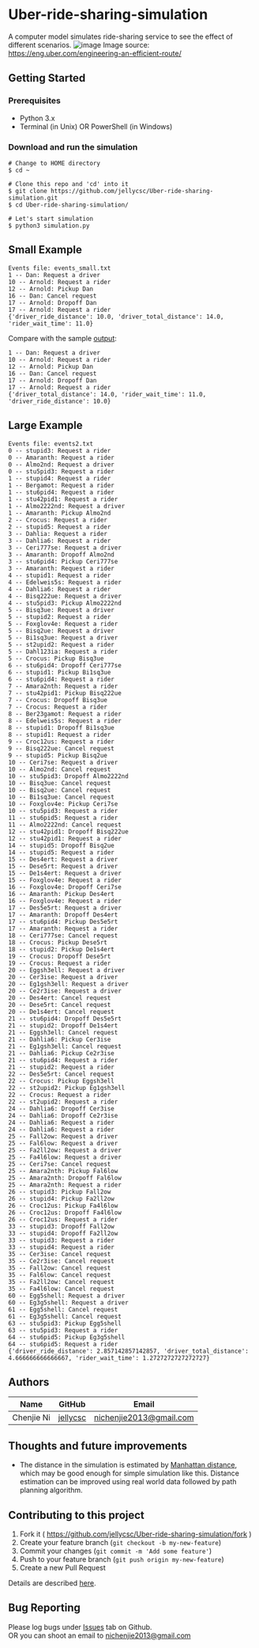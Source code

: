 # Uber-ride-sharing-simulation
A computer model simulates ride-sharing service to see the effect of different scenarios.
![image](mdres/ETA_efficiency_header.jpg)
Image source: https://eng.uber.com/engineering-an-efficient-route/

## Getting Started

### Prerequisites

* Python 3.x
* Terminal (in Unix) OR PowerShell (in Windows)

### Download and run the simulation
```
# Change to HOME directory
$ cd ~

# Clone this repo and 'cd' into it
$ git clone https://github.com/jellycsc/Uber-ride-sharing-simulation.git
$ cd Uber-ride-sharing-simulation/

# Let's start simulation
$ python3 simulation.py
```

## Small Example
```
Events file: events_small.txt
1 -- Dan: Request a driver
10 -- Arnold: Request a rider
12 -- Arnold: Pickup Dan
16 -- Dan: Cancel request
17 -- Arnold: Dropoff Dan
17 -- Arnold: Request a rider
{'driver_ride_distance': 10.0, 'driver_total_distance': 14.0, 'rider_wait_time': 11.0}
```
Compare with the sample [output](output_small.txt):
```
1 -- Dan: Request a driver
10 -- Arnold: Request a rider
12 -- Arnold: Pickup Dan
16 -- Dan: Cancel request
17 -- Arnold: Dropoff Dan
17 -- Arnold: Request a rider
{'driver_total_distance': 14.0, 'rider_wait_time': 11.0, 'driver_ride_distance': 10.0}
```

## Large Example
```
Events file: events2.txt
0 -- stupid3: Request a rider
0 -- Amaranth: Request a rider
0 -- Almo2nd: Request a driver
0 -- stu5pid3: Request a rider
1 -- stupid4: Request a rider
1 -- Bergamot: Request a rider
1 -- stu6pid4: Request a rider
1 -- stu42pid1: Request a rider
1 -- Almo2222nd: Request a driver
1 -- Amaranth: Pickup Almo2nd
2 -- Crocus: Request a rider
2 -- stupid5: Request a rider
3 -- Dahlia: Request a rider
3 -- Dahlia6: Request a rider
3 -- Ceri777se: Request a driver
3 -- Amaranth: Dropoff Almo2nd
3 -- stu6pid4: Pickup Ceri777se
3 -- Amaranth: Request a rider
4 -- stupid1: Request a rider
4 -- Edelweis5s: Request a rider
4 -- Dahlia6: Request a rider
4 -- Bisq222ue: Request a driver
4 -- stu5pid3: Pickup Almo2222nd
5 -- Bisq3ue: Request a driver
5 -- stupid2: Request a rider
5 -- Foxglov4e: Request a rider
5 -- Bisq2ue: Request a driver
5 -- Bi1sq3ue: Request a driver
5 -- st2upid2: Request a rider
5 -- Dahl123ia: Request a rider
5 -- Crocus: Pickup Bisq3ue
6 -- stu6pid4: Dropoff Ceri777se
6 -- stupid1: Pickup Bi1sq3ue
6 -- stu6pid4: Request a rider
7 -- Amara2nth: Request a rider
7 -- stu42pid1: Pickup Bisq222ue
7 -- Crocus: Dropoff Bisq3ue
7 -- Crocus: Request a rider
8 -- Ber23gamot: Request a rider
8 -- Edelweis5s: Request a rider
8 -- stupid1: Dropoff Bi1sq3ue
8 -- stupid1: Request a rider
9 -- Croc12us: Request a rider
9 -- Bisq222ue: Cancel request
9 -- stupid5: Pickup Bisq2ue
10 -- Ceri7se: Request a driver
10 -- Almo2nd: Cancel request
10 -- stu5pid3: Dropoff Almo2222nd
10 -- Bisq3ue: Cancel request
10 -- Bisq2ue: Cancel request
10 -- Bi1sq3ue: Cancel request
10 -- Foxglov4e: Pickup Ceri7se
10 -- stu5pid3: Request a rider
11 -- stu6pid5: Request a rider
11 -- Almo2222nd: Cancel request
12 -- stu42pid1: Dropoff Bisq222ue
12 -- stu42pid1: Request a rider
14 -- stupid5: Dropoff Bisq2ue
14 -- stupid5: Request a rider
15 -- Des4ert: Request a driver
15 -- Dese5rt: Request a driver
15 -- De1s4ert: Request a driver
15 -- Foxglov4e: Request a rider
16 -- Foxglov4e: Dropoff Ceri7se
16 -- Amaranth: Pickup Des4ert
16 -- Foxglov4e: Request a rider
17 -- Des5e5rt: Request a driver
17 -- Amaranth: Dropoff Des4ert
17 -- stu6pid4: Pickup Des5e5rt
17 -- Amaranth: Request a rider
18 -- Ceri777se: Cancel request
18 -- Crocus: Pickup Dese5rt
18 -- stupid2: Pickup De1s4ert
19 -- Crocus: Dropoff Dese5rt
19 -- Crocus: Request a rider
20 -- Eggsh3ell: Request a driver
20 -- Cer3ise: Request a driver
20 -- Eg1gsh3ell: Request a driver
20 -- Ce2r3ise: Request a driver
20 -- Des4ert: Cancel request
20 -- Dese5rt: Cancel request
20 -- De1s4ert: Cancel request
21 -- stu6pid4: Dropoff Des5e5rt
21 -- stupid2: Dropoff De1s4ert
21 -- Eggsh3ell: Cancel request
21 -- Dahlia6: Pickup Cer3ise
21 -- Eg1gsh3ell: Cancel request
21 -- Dahlia6: Pickup Ce2r3ise
21 -- stu6pid4: Request a rider
21 -- stupid2: Request a rider
22 -- Des5e5rt: Cancel request
22 -- Crocus: Pickup Eggsh3ell
22 -- st2upid2: Pickup Eg1gsh3ell
22 -- Crocus: Request a rider
22 -- st2upid2: Request a rider
24 -- Dahlia6: Dropoff Cer3ise
24 -- Dahlia6: Dropoff Ce2r3ise
24 -- Dahlia6: Request a rider
24 -- Dahlia6: Request a rider
25 -- Fall2ow: Request a driver
25 -- Fal6low: Request a driver
25 -- Fa2ll2ow: Request a driver
25 -- Fa4l6low: Request a driver
25 -- Ceri7se: Cancel request
25 -- Amara2nth: Pickup Fal6low
25 -- Amara2nth: Dropoff Fal6low
25 -- Amara2nth: Request a rider
26 -- stupid3: Pickup Fall2ow
26 -- stupid4: Pickup Fa2ll2ow
26 -- Croc12us: Pickup Fa4l6low
26 -- Croc12us: Dropoff Fa4l6low
26 -- Croc12us: Request a rider
33 -- stupid3: Dropoff Fall2ow
33 -- stupid4: Dropoff Fa2ll2ow
33 -- stupid3: Request a rider
33 -- stupid4: Request a rider
35 -- Cer3ise: Cancel request
35 -- Ce2r3ise: Cancel request
35 -- Fall2ow: Cancel request
35 -- Fal6low: Cancel request
35 -- Fa2ll2ow: Cancel request
35 -- Fa4l6low: Cancel request
60 -- Egg5shell: Request a driver
60 -- Eg3g5shell: Request a driver
61 -- Egg5shell: Cancel request
61 -- Eg3g5shell: Cancel request
63 -- stu5pid3: Pickup Egg5shell
63 -- stu5pid3: Request a rider
64 -- stu6pid5: Pickup Eg3g5shell
64 -- stu6pid5: Request a rider
{'driver_ride_distance': 2.857142857142857, 'driver_total_distance': 4.666666666666667, 'rider_wait_time': 1.2727272727272727}
```

## Authors

| Name             | GitHub                                     | Email
| ---------------- | ------------------------------------------ | -------------------------
| Chenjie Ni       | [jellycsc](https://github.com/jellycsc)    | nichenjie2013@gmail.com

## Thoughts and future improvements

* The distance in the simulation is estimated by [Manhattan distance](https://en.wikipedia.org/wiki/Taxicab_geometry), which may be good enough for simple simulation like this. Distance estimation can be improved using real world data followed by path planning algorithm.

## Contributing to this project

1. Fork it ( https://github.com/jellycsc/Uber-ride-sharing-simulation/fork )
2. Create your feature branch (`git checkout -b my-new-feature`)
3. Commit your changes (`git commit -m 'Add some feature'`)
4. Push to your feature branch (`git push origin my-new-feature`)
5. Create a new Pull Request

Details are described [here](https://git-scm.com/book/en/v2/GitHub-Contributing-to-a-Project).

## Bug Reporting
Please log bugs under [Issues](https://github.com/jellycsc/Uber-ride-sharing-simulation/issues) tab on Github.  
OR you can shoot an email to <nichenjie2013@gmail.com>
